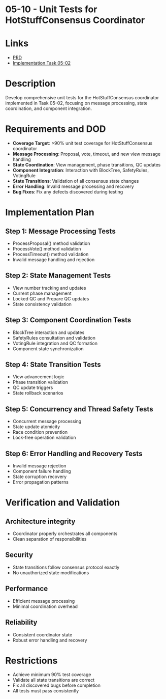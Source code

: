 # 05-10 - Unit Tests for HotStuffConsensus Coordinator

# Links
- [PRD](/workflow/prd/federation/05_hotstuff_consensus.md)
- [Implementation Task 05-02](/workflow/tasks/federation/05/05-02-hotstuff-state-machine.md)

# Description
Develop comprehensive unit tests for the HotStuffConsensus coordinator implemented in Task 05-02, focusing on message processing, state coordination, and component integration.

# Requirements and DOD
- **Coverage Target**: >90% unit test coverage for HotStuffConsensus coordinator
- **Message Processing**: Proposal, vote, timeout, and new view message handling
- **State Coordination**: View management, phase transitions, QC updates
- **Component Integration**: Interaction with BlockTree, SafetyRules, VotingRule
- **State Transitions**: Validation of all consensus state changes
- **Error Handling**: Invalid message processing and recovery
- **Bug Fixes**: Fix any defects discovered during testing

# Implementation Plan

## Step 1: Message Processing Tests
- ProcessProposal() method validation
- ProcessVote() method validation
- ProcessTimeout() method validation
- Invalid message handling and rejection

## Step 2: State Management Tests
- View number tracking and updates
- Current phase management
- Locked QC and Prepare QC updates
- State consistency validation

## Step 3: Component Coordination Tests
- BlockTree interaction and updates
- SafetyRules consultation and validation
- VotingRule integration and QC formation
- Component state synchronization

## Step 4: State Transition Tests
- View advancement logic
- Phase transition validation
- QC update triggers
- State rollback scenarios

## Step 5: Concurrency and Thread Safety Tests
- Concurrent message processing
- State update atomicity
- Race condition prevention
- Lock-free operation validation

## Step 6: Error Handling and Recovery Tests
- Invalid message rejection
- Component failure handling
- State corruption recovery
- Error propagation patterns

# Verification and Validation

## Architecture integrity
- Coordinator properly orchestrates all components
- Clean separation of responsibilities

## Security
- State transitions follow consensus protocol exactly
- No unauthorized state modifications

## Performance
- Efficient message processing
- Minimal coordination overhead

## Reliability
- Consistent coordinator state
- Robust error handling and recovery

# Restrictions
- Achieve minimum 90% test coverage
- Validate all state transitions are correct
- Fix all discovered bugs before completion
- All tests must pass consistently